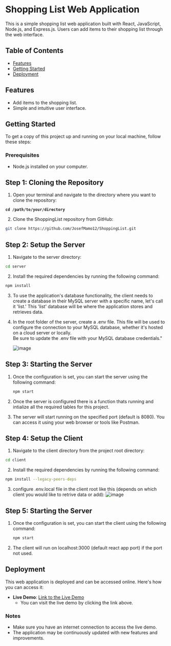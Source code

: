 # Shopping List Web Application

This is a simple shopping list web application built with React, JavaScript, Node.js, and Express.js. Users can add items to their shopping list through the web interface.

## Table of Contents

- [Features](#features)
- [Getting Started](#getting-started)
- [Deployment](#deploymente)

## Features

- Add items to the shopping list.
- Simple and intuitive user interface.

## Getting Started

To get a copy of this project up and running on your local machine, follow these steps:

### Prerequisites

- Node.js installed on your computer.

## Step 1: Cloning the Repository
1. Open your terminal and navigate to the directory where you want to clone the repository:

  **`cd /path/to/your/directory`**

2. Clone the ShoppingList repository from GitHub:

```bash
git clone https://github.com/JosefMamo12/ShoppingList.git
```

## Step 2: Setup the Server

1. Navigate to the server directory:

``` bash
cd server
```

2. Install the required dependencies by running the following command:

``` bash
npm install
```

3. To use the application's database functionality, the client needs to create a database in their MySQL server with a specific name, let's call it 'list.' This 'list' database will be where the application stores and retrieves data.  

4. In the root folder of the server, create a .env file. This file will be used to configure the connection to your MySQL database, whether it's hosted on a cloud server or locally. <br/> Be sure to update the .env file with your MySQL database credentials."

   ![image](https://github.com/JosefMamo12/ShoppingList/assets/73185009/bd9861e2-269d-4ee5-a165-e3d4655f0fe4)

## Step 3: Starting the Server
1. Once the configuration is set, you can start the server using the following command:

    ```bash
    npm start
    ```
2. Once the server is configured there is a function thats running and intialize all the required tables for this project.
  
3. The server will start running on the specified port (default is 8080). You can access it using your web browser or tools like Postman.

## Step 4: Setup the Client
1. Navigate to the client directory from the project root directory:

``` bash
cd client
```

2. Install the required dependencies by running the following command:

``` bash
npm install --legacy-peers-deps
```
3. configure .env.local file in the client root like this (depends on which client you would like to retrive data or add):
![image](https://github.com/JosefMamo12/ShoppingList/assets/73185009/d411e2a2-bd73-49d4-a627-6ad167e92f32)

## Step 5: Starting the Server
1. Once the configuration is set, you can start the client using the following command:

    ```bash
    npm start
    ```
2. The client will run on localhost:3000 (default react app port) if the port not used.


## Deployment

This web application is deployed and can be accessed online. Here's how you can access it:

- **Live Demo**: [Link to the Live Demo](https://shop-list223.netlify.app/)
  - You can visit the live demo by clicking the link above.

### Notes

- Make sure you have an internet connection to access the live demo.
- The application may be continuously updated with new features and improvements.


